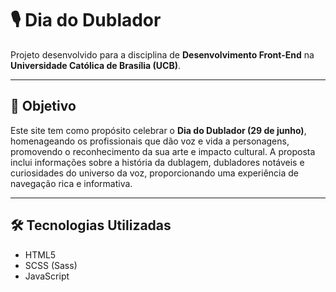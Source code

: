 # 🎙️ Dia do Dublador

Projeto desenvolvido para a disciplina de **Desenvolvimento Front-End** na **Universidade Católica de Brasília (UCB)**.

---

## 🎯 Objetivo

Este site tem como propósito celebrar o **Dia do Dublador (29 de junho)**, homenageando os profissionais que dão voz e vida a personagens, promovendo o reconhecimento da sua arte e impacto cultural. A proposta inclui informações sobre a história da dublagem, dubladores notáveis e curiosidades do universo da voz, proporcionando uma experiência de navegação rica e informativa.

---

## 🛠️ Tecnologias Utilizadas

-   HTML5
-   SCSS (Sass)
-   JavaScript
